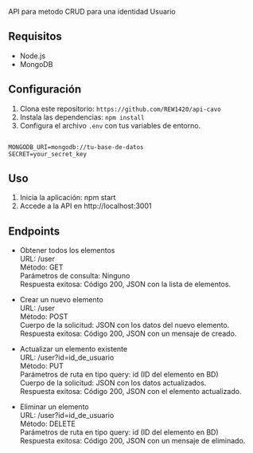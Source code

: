 API para metodo CRUD para una identidad Usuario

## Requisitos

- Node.js 
- MongoDB 

## Configuración

1. Clona este repositorio: `https://github.com/REW1420/api-cavo`
2. Instala las dependencias: `npm install`
3. Configura el archivo `.env` con tus variables de entorno.

```env

MONGODB_URI=mongodb://tu-base-de-datos
SECRET=your_secret_key
```

## Uso
1. Inicia la aplicación: npm start
2. Accede a la API en http://localhost:3001 

## Endpoints

- Obtener todos los elementos  </br>
URL: /user  </br>
Método: GET  </br>
Parámetros de consulta: Ninguno  </br>
Respuesta exitosa: Código 200, JSON con la lista de elementos.  </br>

- Crear un nuevo elemento  </br>
URL: /user  </br>
Método: POST  </br>
Cuerpo de la solicitud: JSON con los datos del nuevo elemento.  </br>
Respuesta exitosa: Código 200, JSON con un mensaje de creado.  </br>

- Actualizar un elemento existente  </br>
URL: /user?id=id_de_usuario  </br>
Método: PUT  </br>
Parámetros de ruta en tipo query: id (ID del elemento en BD)  </br>
Cuerpo de la solicitud: JSON con los datos actualizados.  </br>
Respuesta exitosa: Código 200, JSON con el elemento actualizado.  </br>

- Eliminar un elemento  </br>
URL: /user?id=id_de_usuario  </br>
Método: DELETE  </br>
Parámetros de ruta en tipo query: id (ID del elemento en BD)  </br>
Respuesta exitosa: Código 200, JSON con un mensaje de eliminado.  </br>
